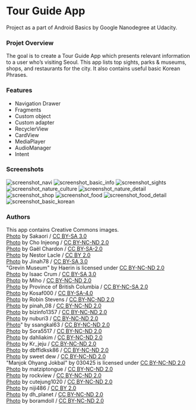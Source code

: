 # Tour Guide App
Project as a part of Android Basics by Google Nanodegree at Udacity.
### Projet Overview
The goal is to create a Tour Guide App which presents relevant information to a user who’s visiting Seoul. 
This app lists top sights, parks & museums, shops, and restaurants for the city. It also contains useful basic Korean Phrases.
### Features
* Navigation Drawer
* Fragments
* Custom object
* Custom adapter
* RecyclerView
* CardView
* MediaPlayer
* AudioManager
* Intent
### Screenshots
![screenshot_navi](https://user-images.githubusercontent.com/33213229/35332146-48bbf834-014d-11e8-93f4-e46420dc773a.png)
![screenshot_basic_info](https://user-images.githubusercontent.com/33213229/35332154-4eda0508-014d-11e8-817c-a3f12b8c9828.png)
![screenshot_sights](https://user-images.githubusercontent.com/33213229/35387908-fcfd7328-0214-11e8-9175-23beb126280f.png)
![screenshot_nature_culture](https://user-images.githubusercontent.com/33213229/35332170-5abd2aa8-014d-11e8-9212-ec4c60cfa0e2.png)
![screenshot_nature_detail](https://user-images.githubusercontent.com/33213229/35332982-6bd87d8a-0150-11e8-9873-b02a03032523.png)
![screenshot_shop](https://user-images.githubusercontent.com/33213229/35332260-c34b6670-014d-11e8-9d40-96fafc80ce68.png)
![screenshot_food](https://user-images.githubusercontent.com/33213229/35332180-65b8942e-014d-11e8-9be9-7b4bc30f6236.png)
![screenshot_food_detail](https://user-images.githubusercontent.com/33213229/35332991-6f2da230-0150-11e8-8db1-61fa35180167.png)
![screenshot_basic_korean](https://user-images.githubusercontent.com/33213229/35332183-68c948de-014d-11e8-8627-5bbe42590ea2.png)

### Authors
This app contains Creative Commons images.<br/>
[Photo](https://commons.wikimedia.org/wiki/File:Area_west_of_Bukchon_Hanok_Village_B.JPG) by Sakaori
/ [CC BY-SA 3.0](https://creativecommons.org/licenses/by-sa/3.0/)<br/>
[Photo](http://blog.naver.com/storyphoto/viewer.jsp?src=https%3A%2F%2Fblogfiles.pstatic.net%2FMjAxNzA0MTlfMTY5%2FMDAxNDkyNTI5NzUzODAy.Z38a62nCWWThr0Qf-GfLaFZpdQAsoR8_wXJdO3jVZ20g.Bijv-qaPbxrwEgI1rZiwUj7F3CsJqgsNiYC_6DqeL8Ug.JPEG.7lovei%2Fimage_3285799211492528003688.jpg) by Cho Injeong / [CC BY-NC-ND 2.0](https://creativecommons.org/licenses/by-nc-nd/2.0/)<br/>
[Photo](https://commons.wikimedia.org/wiki/File:Korea-Seoul-Bongeunsa-01.jpg) by Gaël Chardon 
/ [CC BY-SA-2.0](https://creativecommons.org/licenses/by-sa/2.0/)<br/>
[Photo](https://www.flickr.com/photos/nestorlacle/13461827735) by Nestor Lacle 
/ [CC BY 2.0](https://creativecommons.org/licenses/by/2.0/)<br/>
[Photo](https://commons.wikimedia.org/wiki/File:Front_view_of_national_museum_of_korea.jpg) by Jinah78 
/ [CC BY-SA 3.0](https://creativecommons.org/licenses/by-sa/3.0/)<br/>
"Grevin Museum" by Haerin is licensed under [CC BY-NC-ND 2.0](https://creativecommons.org/licenses/by-nc-nd/2.0/)<br/>
[Photo](https://commons.wikimedia.org/wiki/File:Korea-Seoul-National.folk.museum-01.JPG) by Isaac Crum 
/ [CC BY-SA 3.0](https://creativecommons.org/licenses/by-sa/3.0/)<br/>
[Photo](https://blog.naver.com/jmh7738/220766764319) by Miho 
/ [CC BY-NC-ND 2.0](https://creativecommons.org/licenses/by-nc-nd/2.0/)<br/>
[Photo](https://www.flickr.com/photos/bcgovphotos/11136687804) by Province of British Columbia 
/ [CC BY-NC-SA 2.0](https://creativecommons.org/licenses/by-nc-sa/2.0/)<br/>
[Photo](https://commons.wikimedia.org/wiki/File:JamsilBP.gif) by Kosaf000 
/ [CC BY-SA-4.0](https://creativecommons.org/licenses/by-sa/4.0/)<br/>
[Photo](http://www.cynic.org.uk/photos/Korea2016/index2.html) by Robin Stevens 
/ [CC BY-NC-ND 2.0](https://creativecommons.org/licenses/by-nc-nd/2.0/)<br/>
[Photo](https://blog.naver.com/pinah_08/220489309654) by pinah_08 
/ [CC BY-NC-ND 2.0](https://creativecommons.org/licenses/by-nc-nd/2.0/)<br/>
[Photo](https://blog.naver.com/bizinfo1357/221126420036) by bizinfo1357 
/ [CC BY-NC-ND 2.0](https://creativecommons.org/licenses/by-nc-nd/2.0/)<br/>
[Photo](https://blog.naver.com/nuburi3/90167881130) by nuburi3 
/ [CC BY-NC-ND 2.0](https://creativecommons.org/licenses/by-nc-nd/2.0/)<br/>
[Photo](https://blog.naver.com/ssangkal63/220298107638)" by ssangkal63
/ [CC BY-NC-ND 2.0](https://creativecommons.org/licenses/by-nc-nd/2.0/)<br/>
[Photo](https://sora5517.blog.me/220942103629?Redirect=Log&from=postView) by Sora5517 
/ [CC BY-NC-ND 2.0](https://creativecommons.org/licenses/by-nc-nd/2.0/)<br/>
[Photo](https://blog.naver.com/dahliakim/220534057641) by dahliakim 
/ [CC BY-NC-ND 2.0](https://creativecommons.org/licenses/by-nc-nd/2.0/)<br/>
[Photo](http://blog.naver.com/storyphoto/viewer.jsp?src=http%3A%2F%2Fblogfiles.naver.net%2F20160208_181%2Fkr_jeju_1454923229579AncoC_JPEG%2F%25BF%25B5%25B5%25EE%25C6%25F7%25C5%25B8%25C0%25D3%25BD%25BA%25C4%25F9%25BE%25EE-9.jpg) by Kr_jeju 
/ [CC BY-NC-ND 2.0](https://creativecommons.org/licenses/by-nc-nd/2.0/)<br/>
[Photo](http://blog.naver.com/storyphoto/viewer.jsp?src=https%3A%2F%2Fblogfiles.pstatic.net%2FMjAxNjEyMThfMjM1%2FMDAxNDgyMDY3MDk1OTc0.HF9ZJ-t79RJmC47pbxJC3C9MVGuGQ07OTpiizDg_RkMg.Dr-u4eK3_dgJN6UU_8xR_NMufH5zkIUGyglZX6Lh010g.JPEG.dbffldksk86%2Fimage_457923801482066983653.jpg) by dbffldksk86 
/ [CC BY-NC-ND 2.0](https://creativecommons.org/licenses/by-nc-nd/2.0/)<br/>
[Photo](https://blog.naver.com/sweetdew_/220292759427) by sweet dew
/ [CC BY-NC-ND 2.0](https://creativecommons.org/licenses/by-nc-nd/2.0/)<br/>
"Manjok Ohyang Jokbal" by 030425 is licensed under [CC BY-NC-ND 2.0](https://creativecommons.org/licenses/by-nc-nd/2.0/)<br/>
[Photo](https://blog.naver.com/matziptongue/50143142018) by matziptongue
/ [CC BY-NC-ND 2.0](https://creativecommons.org/licenses/by-nc-nd/2.0/)<br/>
[Photo](https://blog.naver.com/rockview/220584791707) by rockview 
/ [CC BY-NC-ND 2.0](https://creativecommons.org/licenses/by-nc-nd/2.0/)<br/>
[Photo](https://blog.naver.com/cutejung1020/220486983767) by cutejung1020 
/ [CC BY-NC-ND 2.0](https://creativecommons.org/licenses/by-nc-nd/2.0/)<br/>
[Photo](https://blog.naver.com/niji486/220620524250) by niji486 
/ [CC BY 2.0](https://creativecommons.org/licenses/by/2.0/)<br/>
[Photo](https://blog.naver.com/dh_planet/220992743627) by dh_planet 
/ [CC BY-NC-ND 2.0](https://creativecommons.org/licenses/by-nc-nd/2.0/)<br/>
[Photo](https://blog.naver.com/boramdoll/221070390765) by boramdoll 
/ [CC BY-NC-ND 2.0](https://creativecommons.org/licenses/by-nc-nd/2.0/)<br/>
